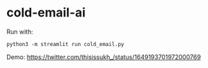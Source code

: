 # cold-email-ai

Run with:

```
python3 -m streamlit run cold_email.py
```

Demo: https://twitter.com/thisissukh_/status/1649193701972000769
